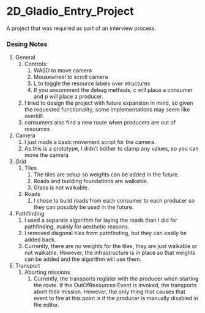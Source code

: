 # 2D_Gladio_Entry_Project

A project that was required as part of an interview process.


### Desing Notes

1.	General
	1.	Controls:
		1.	WASD to move camera
		2.	Mousewheel to scroll camera
		3.	L to toggle the resource labels over structures
		4.	If you uncomment the debug methods, c will place a consumer and p will place a producer.
	2.	I tried to design the project with future expansion in mind, so given the requested functionality, some implementations may seem like overkill.
	3.	consumers also find a new route when producers are out of resources
2.	Camera
	1.	I just made a basic movement script for the camera.
	2.	As this is a prototype, I didn’t bother to clamp any values, so you can move the camera 
3.	Grid
	1.	Tiles
		1.	The tiles are setup so weights can be added in the future.
		2.	Roads and building foundations are walkable.
		3.	Grass is not walkable.
	2.	Roads
		1.	I chose to build roads from each consumer to each producer so they can possibly be used in the future.
4.	Pathfinding
	1.	I used a separate algorithm for laying the roads than I did for pathfinding, mainly for aesthetic reasons.
	2.	I removed diagonal tiles from pathfinding, but they can easily be added back.
	3.	Currently, there are no weights for the tiles, they are just walkable or not walkable. However, the infrastructure is in place so that weights can be added and the algorithm will use them.
5.	Transport
	1.	Aborting missions
		1.	Currently, the transports register with the producer when starting the route. If the OutOfResources Event is invoked, the transports abort their mission. However, the only thing that causes that event to fire at this point is if the producer is manually disabled in the editor.

